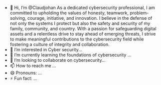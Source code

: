 - 👋 Hi, I’m @Claudjohan As a dedicated cybersecurity professional, I am committed to upholding the values of honesty, teamwork, problem-solving, courage, initiative, and innovation. I believe in the defense of not only the systems I protect but also the safety and security of my family, community, and country. With a passion for safeguarding digital assets and a relentless drive to stay ahead of emerging threats, I strive to make meaningful contributions to the cybersecurity field while fostering a culture of integrity and collaboration.
- 👀 I’m interested in Cyber security...
- 🌱 I’m currently learning the foundations of cybersecurity ...
- 💞️ I’m looking to collaborate on cybersecurity...
- 📫 How to reach me ...
- 😄 Pronouns: ...
- ⚡ Fun fact: ...

<!---
Claudjohan/Claudjohan is a ✨ special ✨ repository because its `README.md` (this file) appears on your GitHub profile.
You can click the Preview link to take a look at your changes.
--->
